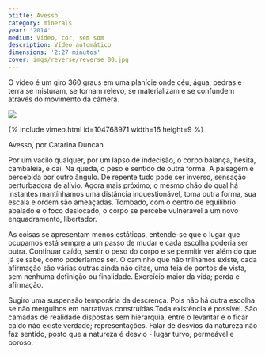 ```yaml
---
ptitle: Avesso
category: minerals
year: '2014'
medium: Vídeo, cor, sem som
description: Vídeo automático
dimensions: '2:27 minutos'
cover: imgs/reverse/reverse_00.jpg
---
```

O vídeo é um giro 360 graus em uma planície onde céu, água, pedras e terra se misturam, se tornam relevo, se materializam e se confundem através do movimento da câmera.

![]({{site.baseurl}}/imgs/reverse/reverse_01.jpg)

{% include vimeo.html id=104768971 width=16 height=9 %}

Avesso, por Catarina Duncan

Por um vacilo qualquer, por um lapso de indecisão, o corpo balança, hesita, cambaleia, e cai. Na queda, o peso é sentido de outra forma. A paisagem é percebida por outro ângulo. De repente tudo pode ser inverso, sensação perturbadora de alívio.
Agora mais próximo; o mesmo chão do qual há instantes mantínhamos uma distância inquestionável, toma outra forma, sua escala e ordem são ameaçadas. Tombado, com o centro de equilíbrio abalado e o foco deslocado, o corpo se percebe vulnerável a um novo enquadramento, libertador.

As coisas se apresentam menos estáticas, entende-se que o lugar que ocupamos está sempre a um passo de mudar e cada escolha poderia ser outra. Continuar caído, sentir o peso do corpo e se permitir ver além do que já se sabe, como poderíamos ser. O caminho que não trilhamos existe, cada afirmação são várias outras ainda não ditas, uma teia de pontos de vista, sem nenhuma definição ou finalidade. Exercício maior da vida; perda e afirmação.

Sugiro uma suspensão temporária da descrença. Pois não há outra escolha se não mergulhos em narrativas construídas.Toda existência é possível. São camadas de realidade dispostas sem hierarquia, entre o levantar e o ficar caído não existe verdade; representações. Falar de desvios da natureza não faz sentido, posto que a natureza é desvio - lugar turvo, permeável e poroso.

